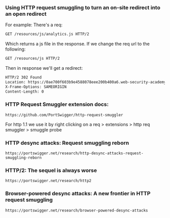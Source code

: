 ### Using HTTP request smuggling to turn an on-site redirect into an open redirect
For example:
There's a req:
```bash
GET /resources/js/analytics.js HTTP/2
```
Which returns a js file in the response. If we change the req url to the following:
```bash
GET /resources/js HTTP/2
```
Then in response we'll get a redirect:
```bash
HTTP/2 302 Found
Location: https://0ae700f603b9e4588078eee200b400a6.web-security-academy.net/resources/js/
X-Frame-Options: SAMEORIGIN
Content-Length: 0
```

### HTTP Request Smuggler extension docs:
```
https://github.com/PortSwigger/http-request-smuggler
```
For http 1.1 we use it by right clicking on a req > extensions > http req smuggler > smuggle probe

### HTTP desync attacks: Request smuggling reborn
```
https://portswigger.net/research/http-desync-attacks-request-smuggling-reborn
```

### HTTP/2: The sequel is always worse
```
https://portswigger.net/research/http2
```

### Browser-powered desync attacks: A new frontier in HTTP request smuggling
```
https://portswigger.net/research/browser-powered-desync-attacks
```
